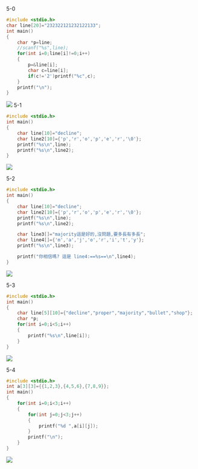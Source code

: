 5-0
```c
#include <stdio.h>
char line[20]="232322121232122133";
int main()
{
    char *p=line;
    //scanf("%s",line);
    for(int i=0;line[i]!=0;i++)
    {
        p=&line[i];
        char c=line[i];
        if(c!='2')printf("%c",c);
    }
    printf("\n");
}
```
![](https://i.imgur.com/7MISTPd.png)
5-1
```c
#include <stdio.h>
int main()
{
    char line[10]="decline";
    char line2[10]={'p','r','o','p','e','r','\0'};
    printf("%s\n",line);
    printf("%s\n",line2);
}
```
![](https://i.imgur.com/lVSMOiQ.png)

5-2
```c
#include <stdio.h>
int main()
{
    char line[10]="decline";
    char line2[10]={'p','r','o','p','e','r','\0'};
    printf("%s\n",line);
    printf("%s\n",line2);

    char line3[]="majority這是好的,沒問題,要多長有多長";
    char line4[]={'m','a','j','o','r','i','t','y'};
    printf("%s\n",line3);

    printf("你相信嗎? 這是 line4:==%s==\n",line4);
}
```
![](https://i.imgur.com/W2rMYZi.png)

5-3
```c
#include <stdio.h>
int main()
{
    char line[5][10]={"decline","proper","majority","bullet","shop"};
    char *p;
    for(int i=0;i<5;i++)
    {
        printf("%s\n",line[i]);
    }
}
```
![](https://i.imgur.com/d2OWUxY.png)

5-4
```c
#include <stdio.h>
int a[3][3]={{1,2,3},{4,5,6},{7,8,9}};
int main()
{
    for(int i=0;i<3;i++)
    {
        for(int j=0;j<3;j++)
        {
            printf("%d ",a[i][j]);
        }
        printf("\n");
    }
}
```
![](https://i.imgur.com/kzEf3jN.png)
